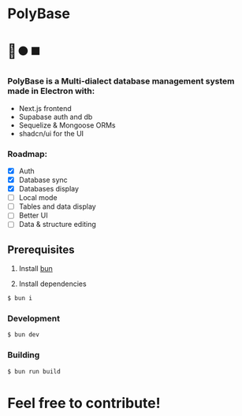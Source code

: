 #  PolyBase 
# 🔼⏺️⏹️
### PolyBase is a Multi-dialect database management system made in Electron with:
- Next.js frontend
- Supabase auth and db
- Sequelize & Mongoose ORMs
- shadcn/ui for the UI

### Roadmap: 
- [x] Auth
- [x] Database sync
- [x] Databases display
- [ ] Local mode
- [ ] Tables and data display
- [ ] Better UI
- [ ] Data & structure editing

## Prerequisites

1. Install [bun](https://bun.sh/)

2. Install dependencies
```bash
$ bun i
```
### Development
```bash
$ bun dev
```

### Building
```bash
$ bun run build
```

# Feel free to contribute!